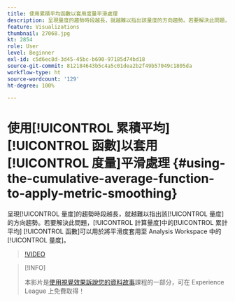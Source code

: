 ```yaml
---
title: 使用累積平均函數以套用度量平滑處理
description: 呈現量度的趨勢時段越長，就越難以指出該量度的方向趨勢。若要解決此問題，計算量度中的累計平均函數可以用於將平滑度套用至 Analysis Workspace 中的量度。
feature: Visualizations
thumbnail: 27068.jpg
kt: 2854
role: User
level: Beginner
exl-id: c5d6ec8d-3d45-45bc-b690-97185d74bd18
source-git-commit: 812184643b5c4a5c01dea2b2f49b57049c1805da
workflow-type: ht
source-wordcount: '129'
ht-degree: 100%

---
```


# 使用[!UICONTROL 累積平均] [!UICONTROL 函數]以套用[!UICONTROL 度量]平滑處理 {#using-the-cumulative-average-function-to-apply-metric-smoothing}

呈現[!UICONTROL 量度]的趨勢時段越長，就越難以指出該[!UICONTROL 量度]的方向趨勢。若要解決此問題，[!UICONTROL 計算量度]中的[!UICONTROL 累計平均] [!UICONTROL 函數]可以用於將平滑度套用至 Analysis Workspace 中的[!UICONTROL 量度]。

>[!VIDEO](https://video.tv.adobe.com/v/27068/?quality=12&learn=on)

>[!INFO]
>
> 本影片是[使用視覺效果訴說您的資料故事](https://experienceleague.adobe.com/?recommended=Analytics-U-1-2021.1.visualizations)課程的一部分，可在 Experience League 上免費取得！
